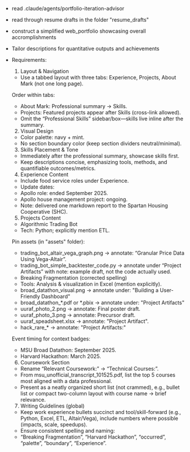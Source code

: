 * read .claude/agents/portfolio-iteration-advisor
* read through resume drafts in the folder "resume\_drafts"
* construct a simplified web\_portfolio showcasing overall accromplishments
* Tailor descriptions for quantitative outputs and achievements
* Requirements:



  1. Layout \& Navigation



  * Use a tabbed layout with three tabs: Experience, Projects, About Mark (not one long page).



  Order within tabs:

  

  * About Mark: Professional summary → Skills.
  * Projects: Featured projects appear after Skills (cross-link allowed).
  * Omit the “Professional Skills” sidebar/box—skills live inline after the summary.



  2. Visual Design



  * Color palette: navy + mint.
  * No section boundary color (keep section dividers neutral/minimal).



  3. Skills Placement \& Tone



  * Immediately after the professional summary, showcase skills first.
  * Keep descriptions concise, emphasizing tools, methods, and quantifiable outcomes/metrics.



  4. Experience Content



  * Include food service roles under Experience.
  * Update dates:
  * Apollo role: ended September 2025.
  * Apollo house management project: ongoing.
  * Note: delivered one markdown report to the Spartan Housing Cooperative (SHC).



  5. Projects Content



  * Algorithmic Trading Bot
  * Tech: Python; explicitly mention ETL.



  Pin assets (in "assets" folder):

  

  * trading\_bot\_altair\_vega\_graph.png → annotate: “Granular Price Data Using Vega-Altair”.
  * trading\_bot\_simple\_backtester\_code.py → annotate under “Project Artifacts” with note: example draft, not the code actually used.
  * Breaking Fragmentation (corrected spelling)
  * Tools: Analysis \& visualization in Excel (mention explicitly).
  * broad\_datathon\_visual.png -> annotate under: "Building a User-Friendly Dashboard"
  * broad\_datathon\_\*.pdf or \*.pbix -> annotate under: "Project Artifacts"
  * uuraf\_photo\_2.png → annotate: Final poster draft.
  * uuraf\_photo\_3.png → annotate: Precursor draft.
  * uuraf\_speadsheet.xlsx → annotate: "Project Artifact".
  * hack\_rare\_\* -> annotate: "Project Artifacts:"





  Event timing for context badges:

  

  * MSU Broad Datathon: September 2025.
  * Harvard Hackathon: March 2025.



  6. Coursework Section



  * Rename “Relevant Coursework:” → “Technical Courses:”.
  * From msu\_unofficial\_transcript\_101525.pdf, list the top 5 courses most aligned with a data professional.
  * Present as a neatly organized short list (not crammed), e.g., bullet list or compact two-column layout with course name → brief relevance.



  7. Writing Guidelines (global)



  * Keep work experience bullets succinct and tool/skill-forward (e.g., Python, Excel, ETL, Altair/Vega), include numbers where possible (impacts, scale, speedups).
  * Ensure consistent spelling and naming:
  * “Breaking Fragmentation”, “Harvard Hackathon”, “occurred”, “palette”, “boundary”, “Experience”.



